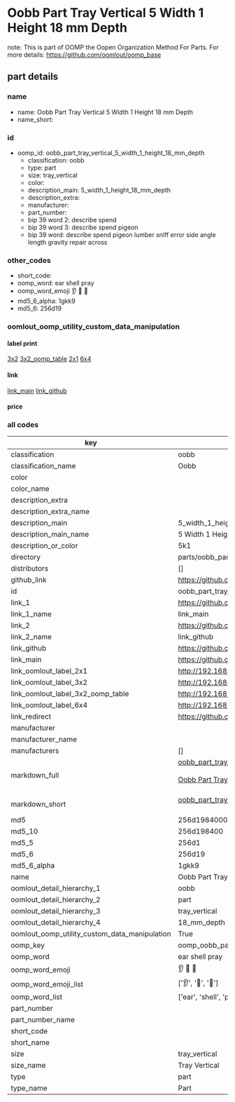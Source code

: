 # Oobb Part Tray Vertical 5 Width 1 Height 18 mm Depth  

note: This is part of OOMP the Oopen Organization Method For Parts. For more details: https://github.com/oomlout/oomp_base

##  part details
  







### name
* name: Oobb Part Tray Vertical 5 Width 1 Height 18 mm Depth
* name_short: 
### id
* oomp_id: oobb_part_tray_vertical_5_width_1_height_18_mm_depth
  * classification: oobb
  * type: part
  * size: tray_vertical
  * color: 
  * description_main: 5_width_1_height_18_mm_depth
  * description_extra: 
  * manufacturer: 
  * part_number: 
  * bip 39 word 2: describe spend
  * bip 39 word 3: describe spend pigeon
  * bip 39 word: describe spend pigeon lumber sniff error side angle length gravity repair across

### other_codes
* short_code: 
* oomp_word: ear shell pray
* oomp_word_emoji :ear: :shell: :pray:
* md5_6_alpha: 1gkk9
* md5_6: 256d19






### oomlout_oomp_utility_custom_data_manipulation
#### label print
[3x2](http://192.168.1.245:1112/?label=oomp%201gkk9)
[3x2_oomp_table](http://192.168.1.108:1112/?label=oomp%201gkk9)
[2x1](http://192.168.1.242:1112/?label=oomp%201gkk9)
[6x4](http://192.168.1.55:1112/?label=oomp%201gkk9)    

#### link

[link_main](https://github.com/oomlout/oomlout_oomp_version_1_messy/tree/main/parts/oobb_part_tray_vertical_5_width_1_height_18_mm_depth) [link_github](https://github.com/oomlout/oomlout_oomp_version_1_messy/tree/main/parts/oobb_part_tray_vertical_5_width_1_height_18_mm_depth)                             

#### price







### all codes 
| key | value |  
| --- | --- |  
| classification | oobb |  
| classification_name | Oobb |  
| color |  |  
| color_name |  |  
| description_extra |  |  
| description_extra_name |  |  
| description_main | 5_width_1_height_18_mm_depth |  
| description_main_name | 5 Width 1 Height 18 mm Depth |  
| description_or_color | 5k1 |  
| directory | parts/oobb_part_tray_vertical_5_width_1_height_18_mm_depth |  
| distributors | [] |  
| github_link | https://github.com/oomlout/oomlout_oomp_part_src/tree/main/parts/oobb_part_tray_vertical_5_width_1_height_18_mm_depth |  
| id | oobb_part_tray_vertical_5_width_1_height_18_mm_depth |  
| link_1 | https://github.com/oomlout/oomlout_oomp_version_1_messy/tree/main/parts/oobb_part_tray_vertical_5_width_1_height_18_mm_depth |  
| link_1_name | link_main |  
| link_2 | https://github.com/oomlout/oomlout_oomp_version_1_messy/tree/main/parts/oobb_part_tray_vertical_5_width_1_height_18_mm_depth |  
| link_2_name | link_github |  
| link_github | https://github.com/oomlout/oomlout_oomp_version_1_messy/tree/main/parts/oobb_part_tray_vertical_5_width_1_height_18_mm_depth |  
| link_main | https://github.com/oomlout/oomlout_oomp_version_1_messy/tree/main/parts/oobb_part_tray_vertical_5_width_1_height_18_mm_depth |  
| link_oomlout_label_2x1 | http://192.168.1.242:1112/?label=oomp%201gkk9 |  
| link_oomlout_label_3x2 | http://192.168.1.245:1112/?label=oomp%201gkk9 |  
| link_oomlout_label_3x2_oomp_table | http://192.168.1.108:1112/?label=oomp%201gkk9 |  
| link_oomlout_label_6x4 | http://192.168.1.55:1112/?label=oomp%201gkk9 |  
| link_redirect | https://github.com/oomlout/oomlout_oomp_version_1_messy/tree/main/parts/oobb_part_tray_vertical_5_width_1_height_18_mm_depth |  
| manufacturer |  |  
| manufacturer_name |  |  
| manufacturers | [] |  
| markdown_full | [oobb_part_tray_vertical_5_width_1_height_18_mm_depth](none)<br>[](none)<br>[Oobb Part Tray Vertical 5 Width 1 Height 18 Mm Depth](none)<br><br> |  
| markdown_short | [oobb_part_tray_vertical_5_width_1_height_18_mm_depth](none)<br><br> |  
| md5 | 256d19840008d8fd3366b84f497451dc |  
| md5_10 | 256d198400 |  
| md5_5 | 256d1 |  
| md5_6 | 256d19 |  
| md5_6_alpha | 1gkk9 |  
| name | Oobb Part Tray Vertical 5 Width 1 Height 18 mm Depth |  
| oomlout_detail_hierarchy_1 | oobb |  
| oomlout_detail_hierarchy_2 | part |  
| oomlout_detail_hierarchy_3 | tray_vertical |  
| oomlout_detail_hierarchy_4 | 18_mm_depth |  
| oomlout_oomp_utility_custom_data_manipulation | True |  
| oomp_key | oomp_oobb_part_tray_vertical_5_width_1_height_18_mm_depth |  
| oomp_word | ear shell pray |  
| oomp_word_emoji | :ear: :shell: :pray: |  
| oomp_word_emoji_list | [':ear:', ':shell:', ':pray:'] |  
| oomp_word_list | ['ear', 'shell', 'pray'] |  
| part_number |  |  
| part_number_name |  |  
| short_code |  |  
| short_name |  |  
| size | tray_vertical |  
| size_name | Tray Vertical |  
| type | part |  
| type_name | Part |  

